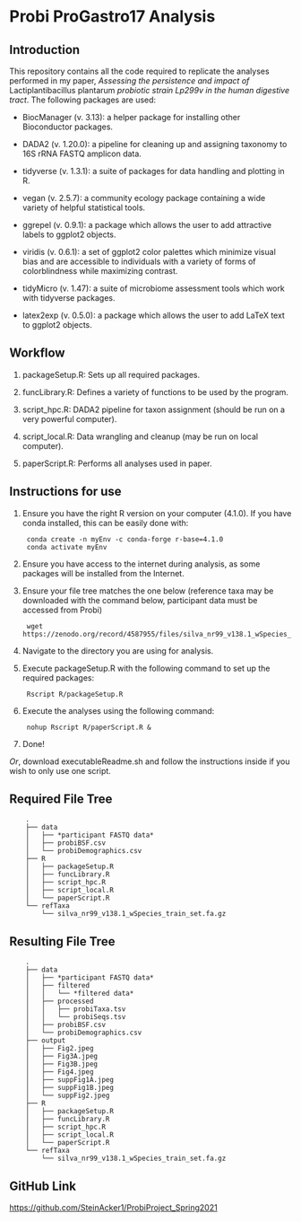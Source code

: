 # Probi ProGastro17 Analysis

## Introduction
This repository contains all the code required to replicate the analyses performed in my paper, *Assessing the persistence and impact of* Lactiplantibacillus
plantarum *probiotic strain Lp299v in the human digestive tract*. The following packages are used:

- BiocManager (v. 3.13): a helper package for installing other Bioconductor packages.

- DADA2 (v. 1.20.0): a pipeline for cleaning up and assigning taxonomy to 16S rRNA FASTQ amplicon data.

- tidyverse (v. 1.3.1): a suite of packages for data handling and plotting in R.

- vegan (v. 2.5.7): a community ecology package containing a wide variety of helpful statistical tools.

- ggrepel (v. 0.9.1): a package which allows the user to add attractive labels to ggplot2 objects.

- viridis (v. 0.6.1): a set of ggplot2 color palettes which minimize visual bias and are accessible to individuals with a variety of forms of colorblindness while maximizing contrast.

- tidyMicro (v. 1.47): a suite of microbiome assessment tools which work with tidyverse packages.

- latex2exp (v. 0.5.0): a package which allows the user to add LaTeX text to ggplot2 objects.

## Workflow

1) packageSetup.R: Sets up all required packages.

2) funcLibrary.R: Defines a variety of functions to be used by the program.

3) script_hpc.R: DADA2 pipeline for taxon assignment (should be run on a very powerful computer).

4) script_local.R: Data wrangling and cleanup (may be run on local computer).

5) paperScript.R: Performs all analyses used in paper.

## Instructions for use
1) Ensure you have the right R version on your computer (4.1.0). If you have conda installed, this can be easily done with:

        conda create -n myEnv -c conda-forge r-base=4.1.0
        conda activate myEnv

2) Ensure you have access to the internet during analysis, as some packages will be installed from the Internet.
3) Ensure your file tree matches the one below (reference taxa may be downloaded with the command below, participant data must be accessed from Probi)

        wget https://zenodo.org/record/4587955/files/silva_nr99_v138.1_wSpecies_train_set.fa.gz
        
4) Navigate to the directory you are using for analysis.
5) Execute packageSetup.R with the following command to set up the required packages:
        
        Rscript R/packageSetup.R
        
6) Execute the analyses using the following command:

        nohup Rscript R/paperScript.R &

7) Done!

*Or*, download executableReadme.sh and follow the instructions inside if you wish to only use one script.

## Required File Tree

        .
        ├── data
        │   ├── *participant FASTQ data*
        │   ├── probiBSF.csv
        │   └── probiDemographics.csv
        ├── R
        │   ├── packageSetup.R
        │   ├── funcLibrary.R
        │   ├── script_hpc.R
        │   ├── script_local.R
        │   └── paperScript.R
        └── refTaxa
            └── silva_nr99_v138.1_wSpecies_train_set.fa.gz
    
## Resulting File Tree
        .
        ├── data
        │   ├── *participant FASTQ data*
        │   ├── filtered
        │   │   └── *filtered data*
        │   ├── processed
        │   │   ├── probiTaxa.tsv
        │   │   └── probiSeqs.tsv
        │   ├── probiBSF.csv
        │   └── probiDemographics.csv
        ├── output
        │   ├── Fig2.jpeg
        │   ├── Fig3A.jpeg
        │   ├── Fig3B.jpeg
        │   ├── Fig4.jpeg
        │   ├── suppFig1A.jpeg
        │   ├── suppFig1B.jpeg
        │   └── suppFig2.jpeg
        ├── R
        │   ├── packageSetup.R
        │   ├── funcLibrary.R
        │   ├── script_hpc.R
        │   ├── script_local.R
        │   └── paperScript.R
        └── refTaxa
            └── silva_nr99_v138.1_wSpecies_train_set.fa.gz

## GitHub Link

https://github.com/SteinAcker1/ProbiProject_Spring2021
